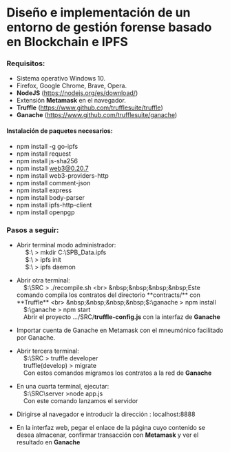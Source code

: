 # Diseño e implementación de un entorno de gestión forense basado en Blockchain e IPFS

### Requisitos:
* Sistema operativo Windows 10.
* Firefox, Google Chrome, Brave, Opera.
* **NodeJS** (https://nodejs.org/es/download/)
* Extensión **Metamask** en el navegador.
* **Truffle** (https://www.github.com/trufflesuite/truffle)
* **Ganache** (https://www.github.com/trufflesuite/ganache)

#### Instalación de paquetes necesarios:
* npm install -g go-ipfs
* npm install request
* npm install js-sha256
* npm install web3@0.20.7
* npm install web3-providers-http
* npm install comment-json
* npm install express
* npm install body-parser
* npm install ipfs-http-client
* npm install openpgp

### Pasos a seguir:

* Abrir terminal modo administrador: <br>
&nbsp;&nbsp;&nbsp;&nbsp; $:\ > mkdir C:\SPB_Data\.ipfs <br>
&nbsp;&nbsp;&nbsp;&nbsp; $:\ > ipfs init <br>
&nbsp;&nbsp;&nbsp;&nbsp; $:\ > ipfs daemon 

* Abrir otra terminal: <br>
&nbsp;&nbsp;&nbsp;&nbsp;$:\SRC > ./recompile.sh <br>
&nbsp;&nbsp;&nbsp;&nbsp;Este comando compila los contratos del directorio **contracts/** con **Truffle**  <br>
&nbsp;&nbsp;&nbsp;&nbsp;$:\ganache > npm install <br>
&nbsp;&nbsp;&nbsp;&nbsp;$:\ganache > npm start <br>
&nbsp;&nbsp;&nbsp;&nbsp;Abrir el proyecto .../SRC/**truffle-config.js** con la interfaz de **Ganache**

* Importar cuenta de Ganache en Metamask con el mneumónico facilitado por Ganache.

* Abrir tercera terminal: <br>
&nbsp;&nbsp;&nbsp;&nbsp;$:\SRC > truffle developer <br>
&nbsp;&nbsp;&nbsp;&nbsp;truffle(develop) > migrate <br>
&nbsp;&nbsp;&nbsp;&nbsp;Con estos comandos migramos los contratos a la red de **Ganache** 

* En una cuarta terminal, ejecutar: <br>
&nbsp;&nbsp;&nbsp;&nbsp;$:\SRC\server >node app.js <br>
&nbsp;&nbsp;&nbsp;&nbsp;Con este comando lanzamos el servidor <br>

* Dirigirse al navegador e introducir la dirección : localhost:8888 <br>

* En la interfaz web, pegar el enlace de la página cuyo contenido se desea almacenar, confirmar transacción con **Metamask** y ver el resultado en **Ganache**
